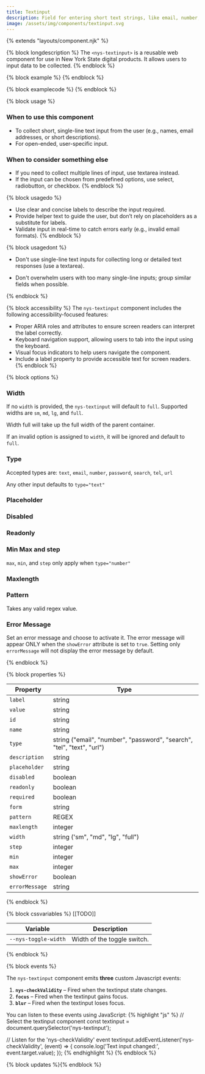 ```yaml
---
title: Textinput
description: Field for entering short text strings, like email, number, password, and more.
image: /assets/img/components/textinput.svg
---
```


{% extends "layouts/component.njk" %}


{% block longdescription %}
The <code class="language-js">&lt;nys-textinput&gt;</code> is a reusable web component for use in New York State digital products. It allows users to input data to be collected.
{% endblock %}

{% block example %}
<nys-textinput label="This is a text input"></nys-textinput>
{% endblock %}

{% block examplecode %}
<nys-textinput label="This is a text input"></nys-textinput>
{% endblock %}

{% block usage %}
### When to use this component
  - To collect short, single-line text input from the user (e.g., names, email addresses, or short descriptions).
  - For open-ended, user-specific input.
### When to consider something else
  - If you need to collect multiple lines of input, use textarea instead.
  - If the input can be chosen from predefined options, use select, radiobutton, or checkbox.
{% endblock %}

{% block usagedo %}
  - Use clear and concise labels to describe the input required.
  - Provide helper text to guide the user, but don’t rely on placeholders as a substitute for labels.
  - Validate input in real-time to catch errors early (e.g., invalid email formats).
{% endblock %}

{% block usagedont %}
<ul>
  <li><p>Don't use single-line text inputs for collecting long or detailed text responses (use a textarea).</p></li>
  <li><p>Don't overwhelm users with too many single-line inputs; group similar fields when possible.</p></li>
</ul>
{% endblock %}

{% block accessibility %}
The <code class="language-js">nys-textinput</code> component includes the following accessibility-focused features:

  - Proper ARIA roles and attributes to ensure screen readers can interpret the label correctly.
  - Keyboard navigation support, allowing users to tab into the input using the keyboard.
  - Visual focus indicators to help users navigate the component.
  - Include a label property to provide accessible text for screen readers.
{% endblock %}

{% block options %}
### Width
If no `width` is provided, the `nys-textinput` will default to `full`. Supported widths are `sm`, `md`, `lg`, and `full`.

Width full will take up the full width of the parent container.

If an invalid option is assigned to `width`, it will be ignored and default to `full`.

<nys-textinput width="sm" label="This label is sm"></nys-textinput>


### Type
Accepted types are: `text`, `email`, `number`, `password`, `search`, `tel`, `url`

Any other input defaults to `type="text"`

<nys-textinput type="password" label="Password"></nys-textinput>

### Placeholder

<nys-textinput label="placeholder" placeholder="this is a placeholder"></nys-textinput>

### Disabled

<nys-textinput label="Disabled" disabled></nys-textinput>


### Readonly

<nys-textinput label="Readonly" value="Read only value" readonly></nys-textinput>


### Min Max and step

`max`, `min`, and `step` only apply when `type="number"`

<nys-textinput label="Max/Min Example" description="Must be between 0 and 100" type="number" min="0"  max="100" step="10"></nys-textinput>

### Maxlength

<nys-textinput label="Max Length" description="You cannot type more than 10 characters in the below field" maxlength="10"></nys-textinput>

### Pattern

Takes any valid regex value.

<nys-textinput placeholder="N00000000" label="Please enter your Employee number" description="include the N prefix" maxlength="9" pattern="N[0-9]{8}" id="nID"></nys-textinput>

### Error Message
Set an error message and choose to activate it. The error message will appear ONLY when the <code class="language-js">showError</code> attribute is set to <code class="language-js">true</code>. Setting only <code class="language-js">errorMessage</code> will not display the error message by default.

<nys-textinput label="Full Name" showError errorMessage="Cannot be left blank"></nys-textinput>

{% endblock %}

{% block properties %}

<table>
  <thead>
    <tr>
      <th>Property</th>
      <th>Type</th>
    </tr>
  </thead>
  <tbody>
    <tr>
      <td><code>label</code></td>
      <td>string</td>
    </tr>
    <tr>
      <td><code>value</code></td>
      <td>string</td>
    </tr>
    <tr>
      <td><code>id</code></td>
      <td>string</td>
    </tr>
    <tr>
      <td><code>name</code></td>
      <td>string</td>
    </tr>
    <tr>
      <td><code>type</code></td>
      <td>string ("email", "number", "password", "search", "tel", "text", "url")</td>
      </td>
    </tr>
    <tr>
      <td><code>description</code></td>
      <td>string</td>
    </tr>
    <tr>
      <td><code>placeholder</code></td>
      <td>string</td>
    </tr>
    <tr>
      <td><code>disabled</code></td>
      <td>boolean</td>
    </tr>
    <tr>
      <td><code>readonly</code></td>
      <td>boolean</td>
    </tr>
    <tr>
      <td><code>required</code></td>
      <td>boolean</td>
    </tr>
    <tr>
      <td><code>form</code></td>
      <td>string</td>
    </tr>
    <tr>
      <td><code>pattern</code></td>
      <td>REGEX</td>
    </tr>
    <tr>
      <td><code>maxlength</code></td>
      <td>integer</td>
    </tr>
    <tr>
      <td><code>width</code></td>
      <td>string ('sm", "md", "lg", "full")</td>
    </tr>
    <tr>
      <td><code>step</code></td>
      <td>integer</td>
    </tr>
    <tr>
      <td><code>min</code></td>
      <td>integer</td>
    </tr>
    <tr>
      <td><code>max</code></td>
      <td>integer</td>
    </tr>
    <tr>
      <td><code>showError</code></td>
      <td>boolean</td>
    </tr>
    <tr>
      <td><code>errorMessage</code></td>
      <td>string</td>
    </tr>
  </tbody>
</table>

{% endblock %}


{% block cssvariables %}
[[TODO]]
<table>
  <thead>
    <tr>
      <th>Variable</th>
      <th>Description</th>
    </tr>
  </thead>
  <tbody>
    <tr>
      <td><code>--nys-toggle-width</code></td>
      <td>Width of the toggle switch.</td>
    </tr>
  </tbody>
  </table>

{% endblock %}

{% block events %}
<p>The <code class="language-js">nys-textinput</code> component emits <strong>three</strong> custom Javascript events:</p>
<ol>
<li><strong><code>nys-checkValidity</code></strong> – Fired when the textinput state changes.</li>
<li><strong><code>focus</code></strong> – Fired when the textinput gains focus.</li>
<li><strong><code>blur</code></strong> – Fired when the textinput loses focus.</li>
</ol>

You can listen to these events using JavaScript:
{% highlight "js" %}
// Select the textinput component
const textinput = document.querySelector('nys-textinput');

// Listen for the 'nys-checkValidity' event
textinput.addEventListener('nys-checkValidity', (event) => {
  console.log('Text input changed:', event.target.value);
});
{% endhighlight %}
{% endblock %}

{% block updates %}{% endblock %}